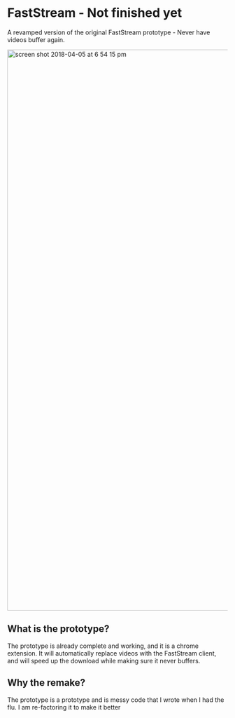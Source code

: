 # FastStream - Not finished yet
A revamped version of the original FastStream prototype - Never have videos buffer again.

<img width="1280" alt="screen shot 2018-04-05 at 6 54 15 pm" src="https://user-images.githubusercontent.com/13282284/38395819-c4e16240-3902-11e8-8a88-d98ea4f03af1.png">

## What is the prototype?

The prototype is already complete and working, and it is a chrome extension. It will automatically replace videos with the FastStream client, and will speed up the download while making sure it never buffers.

## Why the remake?

The prototype is a prototype and is messy code that I wrote when I had the flu. I am re-factoring it to make it better
